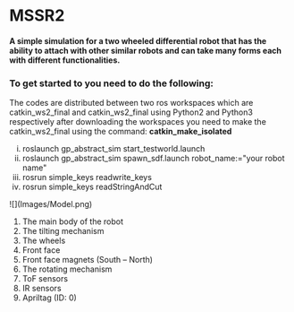 # MSSR2
#### A simple simulation for a two wheeled differential robot that has the ability to attach with other similar robots and can take many forms each with different functionalities.

### To get started to you need to do the following:
The codes are distributed between two ros workspaces which are catkin_ws2_final and catkin_ws2_final using Python2 and Python3 respectively
after downloading the workspaces you need to make the catkin_ws2_final using the command: **catkin_make_isolated**
<ol type="i">
  <li>roslaunch gp_abstract_sim start_testworld.launch</li>
  <li>roslaunch gp_abstract_sim spawn_sdf.launch robot_name:="your robot name"</li>
  <li>rosrun simple_keys readwrite_keys</li>
  <li>rosrun simple_keys readStringAndCut</li>
</ol>
![](Images/Model.png)

1)	The main body of the robot
2)	The tilting mechanism
3)	The wheels
4)	Front face
5)	Front face magnets (South – North)
6)	The rotating mechanism
7)	ToF sensors
8)	IR sensors
9)	Apriltag (ID: 0)

